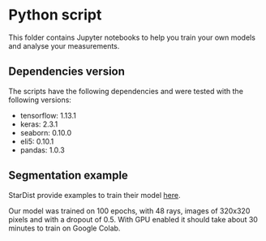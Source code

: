 # Python script

This folder contains Jupyter notebooks to help you train your own models and analyse your measurements.

## Dependencies version

The scripts have the following dependencies and were tested with the following versions:

- tensorflow: 1.13.1
- keras: 2.3.1
- seaborn: 0.10.0
- eli5: 0.10.1
- pandas: 1.0.3

## Segmentation example

StarDist provide examples to train their model [here](https://github.com/mpicbg-csbd/stardist/tree/master/examples).

Our model was trained on 100 epochs, with 48 rays, images of 320x320 pixels and with a dropout of 0.5.
With GPU enabled it should take about 30 minutes to train on Google Colab.

